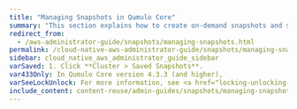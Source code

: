 ```yaml
---
title: "Managing Snapshots in Qumulo Core"
summary: "This section explains how to create on-demand snapshots and snapshot policies, view and search for existing snapshots, and delete snapshots by using the Qumulo Core Web UI. It also explains how to create snapshots on a schedule, create a snapshot with an expiration time, and modify a snapshot's expiration time."
redirect_from:
  - /aws-administrator-guide/snapshots/managing-snapshots.html
permalink: /cloud-native-aws-administrator-guide/snapshots/managing-snapshots.html
sidebar: cloud_native_aws_administrator_guide_sidebar
varSaved: 1. Click **Cluster > Saved Snapshots**.
var433Only: In Qumulo Core version 4.3.3 (and higher),
varSeeLockUnlock: For more information, see <a href="locking-unlocking-snapshots.html">Locking and Unlocking Snapshots in Qumulo Core</a>.
include_content: content-reuse/admin-guides/snapshots/managing-snapshots.md
---
```


